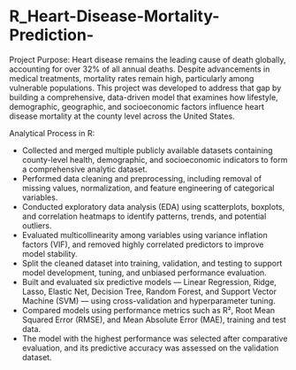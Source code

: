 # R_Heart-Disease-Mortality-Prediction-

Project Purpose: 
Heart disease remains the leading cause of death globally, accounting for over 32% of all annual deaths. Despite advancements in medical treatments, mortality rates remain high, particularly among vulnerable populations. This project was developed to address that gap by building a comprehensive, data-driven model that examines how lifestyle, demographic, geographic, and socioeconomic factors influence heart disease mortality at the county level across the United States.

Analytical Process in R:
- Collected and merged multiple publicly available datasets containing county-level health, demographic, and socioeconomic indicators to form a comprehensive analytic dataset.
- Performed data cleaning and preprocessing, including removal of missing values, normalization, and feature engineering of categorical variables.
- Conducted exploratory data analysis (EDA) using scatterplots, boxplots, and correlation heatmaps to identify patterns, trends, and potential outliers.
- Evaluated multicollinearity among variables using variance inflation factors (VIF), and removed highly correlated predictors to improve model stability.
- Split the cleaned dataset into training, validation, and testing to support model development, tuning, and unbiased performance evaluation.
- Built and evaluated six predictive models — Linear Regression, Ridge, Lasso, Elastic Net, Decision Tree, Random Forest, and Support Vector Machine (SVM) — using cross-validation and hyperparameter tuning.
- Compared models using performance metrics such as R², Root Mean Squared Error (RMSE), and Mean Absolute Error (MAE), training and test data. 
- The model with the highest performance was selected after comparative evaluation, and its predictive accuracy was assessed on the validation dataset.




